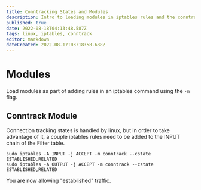```yaml
---
title: Conntracking States and Modules
description: Intro to loading modules in iptables rules and the conntracking module.
published: true
date: 2022-08-18T04:13:48.587Z
tags: linux, iptables, conntrack
editor: markdown
dateCreated: 2022-08-17T03:18:58.638Z
---
```


# Modules	

Load modules as part of adding rules in an iptables command using the `-m` flag. 

## Conntrack Module

Connection tracking states is handled by linux, but in order to take advantage of it, a couple iptables rules need to be added to the INPUT chain of the Filter table. 

```
sudo iptables -A INPUT -j ACCEPT -m conntrack --cstate ESTABLISHED,RELATED
sudo iptables -A OUTPUT -j ACCEPT -m conntrack --cstate ESTABLISHED,RELATED
```

You are now allowing "established" traffic.

